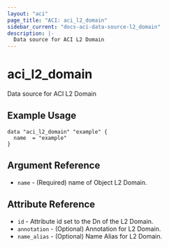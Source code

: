 ```yaml
---
layout: "aci"
page_title: "ACI: aci_l2_domain"
sidebar_current: "docs-aci-data-source-l2_domain"
description: |-
  Data source for ACI L2 Domain
---
```


# aci_l2_domain #
Data source for ACI L2 Domain

## Example Usage ##

```hcl
data "aci_l2_domain" "example" {
  name  = "example"
}
```
## Argument Reference ##
* `name` - (Required) name of Object L2 Domain.

## Attribute Reference

* `id` - Attribute id set to the Dn of the L2 Domain.
* `annotation` - (Optional) Annotation for L2 Domain.
* `name_alias` - (Optional) Name Alias for L2 Domain.
